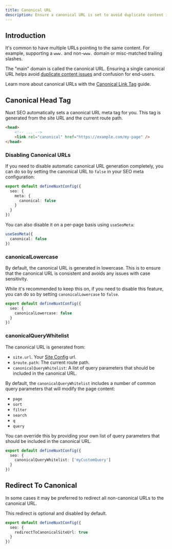 ```yaml
---
title: Canonical URL
description: Ensure a canonical URL is set to avoid duplicate content issues.
---
```


## Introduction

It's common to have multiple URLs pointing to the same content. For example,
supporting a `www.` and non-`www.` domain or misc-matched trailing slashes.

The "main" domain is called the canonical URL. Ensuring a single canonical URL helps avoid [duplicate content issues](https://support.google.com/webmasters/answer/66359?hl=en)
and confusion for end-users.

Learn more about canonical URLs with the [Canonical Link Tag](/learn/controlling-crawlers/canonical-urls) guide.

## Canonical Head Tag

Nuxt SEO automatically sets a canonical URL meta tag for you. This tag is generated from the site URL and the current route path.

```html
<head>
    <!-- ... -->
    <link rel="canonical" href="https://example.com/my-page" />
</head>
```

### Disabling Canonical URLs

If you need to disable automatic canonical URL generation completely, you can do so by setting the canonical URL to `false` in your SEO meta configuration:

```ts twoslash [nuxt.config.ts]
export default defineNuxtConfig({
  seo: {
    meta: {
      canonical: false
    }
  }
})
```

You can also disable it on a per-page basis using `useSeoMeta`:

```ts
useSeoMeta({
  canonical: false
})
```

### canonicalLowercase

By default, the canonical URL is generated in lowercase. This is to ensure that the canonical URL is consistent and avoids any issues with case sensitivity.

While it's recommended to keep this on, if you need to disable this feature, you can do so by setting `canonicalLowercase` to `false`.

```ts twoslash [nuxt.config.ts]
export default defineNuxtConfig({
  seo: {
    canonicalLowercase: false
  }
})
```

### canonicalQueryWhitelist

The canonical URL is generated from:
- `site.url`. Your [Site Config](/docs/site-config/getting-started/introduction) url.
- `$route.path`: The current route path.
- `canonicalQueryWhitelist`: A list of query parameters that should be included in the canonical URL.

By default, the `canonicalQueryWhitelist` includes a number of common query parameters that will modify the page content:

- `page`
- `sort`
- `filter`
- `search`
- `q`
- `query`

You can override this by providing your own list of query parameters that should be included in the canonical URL.

```ts twoslash [nuxt.config.ts]
export default defineNuxtConfig({
  seo: {
    canonicalQueryWhitelist: ['myCustomQuery']
  }
})
```

## Redirect To Canonical

In some cases it may be preferred to redirect all non-canonical URLs to the canonical URL.

This redirect is optional and disabled by default.

```ts twoslash [nuxt.config.ts]
export default defineNuxtConfig({
  seo: {
    redirectToCanonicalSiteUrl: true
  }
})
```
